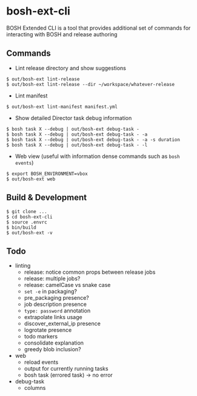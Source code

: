 # bosh-ext-cli

BOSH Extended CLI is a tool that provides additional set of commands for interacting with BOSH and release authoring

## Commands

- Lint release directory and show suggestions

```
$ out/bosh-ext lint-release
$ out/bosh-ext lint-release --dir ~/workspace/whatever-release
```

- Lint manifest

```
$ out/bosh-ext lint-manifest manifest.yml
```

- Show detailed Director task debug information

```
$ bosh task X --debug | out/bosh-ext debug-task -
$ bosh task X --debug | out/bosh-ext debug-task - -a
$ bosh task X --debug | out/bosh-ext debug-task - -a -s duration
$ bosh task X --debug | out/bosh-ext debug-task - -l
```

- Web view (useful with information dense commands such as `bosh events`)

```
$ export BOSH_ENVIRONMENT=vbox
$ out/bosh-ext web
```

## Build & Development

```
$ git clone ...
$ cd bosh-ext-cli
$ source .envrc
$ bin/build
$ out/bosh-ext -v
```

## Todo

- linting
  - release: notice common props between release jobs
  - release: multiple jobs?
  - release: camelCase vs snake case
  - `set -e` in packaging?
  - pre_packaging presence?
  - job description presence
  - `type: password` annotation
  - extrapolate links usage
  - discover_external_ip presence
  - logrotate presence
  - todo markers
  - consolidate explanation
  - greedy blob inclusion?
- web
  - reload events
  - output for currently running tasks
  - bosh task (errored task) -> no error
- debug-task
  - columns
